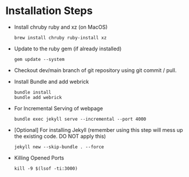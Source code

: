 # Installation Steps

- Install chruby ruby and xz (on MacOS)

      brew install chruby ruby-install xz


- Update to the ruby gem (if already installed)
       
      gem update --system

- Checkout dev/main branch of git repository using git commit / pull.

- Install Bundle and add webrick

      bundle install
      bundle add webrick

- For Incremental Serving of webpage
     
      bundle exec jekyll serve --incremental --port 4000

- [Optional] For installing Jekyll (remember using this step will mess up the existing code. DO NOT apply this)

      jekyll new --skip-bundle . --force

- Killing Opened Ports

      kill -9 $(lsof -ti:3000)